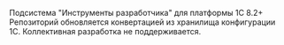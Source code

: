 Подсистема "Инструменты разработчика" для платформы 1С 8.2+
Репозиторий обновляется конвертацией из хранилища конфигурации 1С.
Коллективная разработка не поддерживается.
